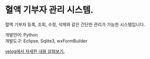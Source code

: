 # 혈액 기부자 관리 시스템.
혈액 기부자 등록, 조회, 수정, 삭제와 같은 간단한 관리가 가능한 시스템입니다.

개발언어: Python
<br/>
개발도구: Eclipse, Sqlite3, wxFormBuilder

<a href="https://velog.io/@hangy3olchoi/Python-%ED%98%88%EC%95%A1-%EA%B8%B0%EB%B6%80%EC%9E%90-%EA%B4%80%EB%A6%AC-%EC%8B%9C%EC%8A%A4%ED%85%9C" target="_blank">
  velog에서 자세한 내용 살펴보기.
</a>
